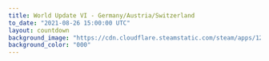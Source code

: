 ```yaml
---
title: World Update VI - Germany/Austria/Switzerland
to_date: "2021-08-26 15:00:00 UTC"
layout: countdown
background_image: "https://cdn.cloudflare.steamstatic.com/steam/apps/1250410/ss_a2a3aa69d655252087ace6eac887382f1e0582fa.1920x1080.jpg?t=1623947484"
background_color: "000"
---
```

